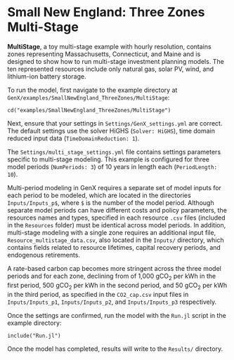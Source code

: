 # Small New England: Three Zones Multi-Stage

**MultiStage**, a toy multi-stage example with hourly resolution, contains zones representing Massachusetts, Connecticut, and Maine and is designed to show how to run multi-stage investment planning models. The ten represented resources include only natural gas, solar PV, wind, and lithium-ion battery storage.

To run the model, first navigate to the example directory at `GenX/examples/SmallNewEngland_ThreeZones/MultiStage`:

`cd("examples/SmallNewEngland_ThreeZones/MultiStage")`
   
Next, ensure that your settings in `Settings/GenX_settings.yml` are correct. The default settings use the solver HiGHS (`Solver: HiGHS`), time domain reduced input data (`TimeDomainReduction: 1`). 

The `Settings/multi_stage_settings.yml` file contains settings parameters specific to multi-stage modeling. This example is configured for three model periods (`NumPeriods: 3`) of 10 years in length each (`PeriodLength: 10`).

Multi-period modeling in GenX requires a separate set of model inputs for each period to be modeled, which are located in the directories `Inputs/Inputs_p$`, where `$` is the number of the model period. Although separate model periods can have different costs and policy parameters, the resources names and types, specified in each resource `.csv` files (included in the `Resources` folder) must be identical across model periods. In addition, multi-stage modeling with a single zone requires an additional input file, `Resource_multistage_data.csv`, also located in the `Inputs/` directory, which contains fields related to resource lifetimes, capital recovery periods, and endogenous retirements.

A rate-based carbon cap becomes more stringent across the three model periods and for each zone, declining from of 1,000 gCO<sub>2</sub> per kWh in the first period, 500  gCO<sub>2</sub> per kWh in the second period, and  50 gCO<sub>2</sub> per kWh in the third period, as specified in the `CO2_cap.csv` input files in `Inputs/Inputs_p1`, `Inputs/Inputs_p2`, and `Inputs/Inputs_p3` respectively.

Once the settings are confirmed, run the model with the `Run.jl` script in the example directory:

`include("Run.jl")`

Once the model has completed, results will write to the `Results/` directory.